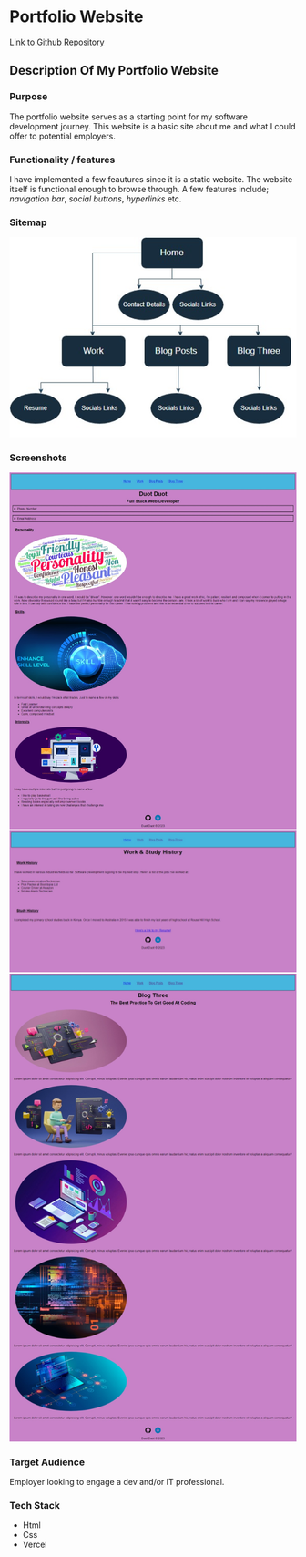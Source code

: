 # Portfolio Website 

[Link to Github Repository](https://github.com/Duotduot/portfolio-website)

## Description Of My Portfolio Website
### Purpose
The portfolio website serves as a starting point for my software development journey.
This website is a basic site about me and what I could offer to potential employers.

### Functionality / features
I have implemented a few feautures since it is a static website. The website itself is
functional enough to browse through. A few features include; *navigation bar*, *social buttons*, *hyperlinks* etc.

### Sitemap
![Image of the Sitemap](./docs/pw-sitemap.jpeg)

### Screenshots
![Homepage Screenshot](./docs/homepage_ss.jpeg)
![Work Page Screenshot](./docs/work_ss.jpeg)
![Blog Screenshot](./docs/blog_ss.jpeg)

### Target Audience
Employer looking to engage a dev and/or IT professional.

### Tech Stack
* Html
* Css
* Vercel